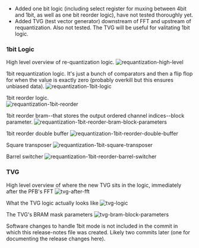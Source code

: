 - Added one bit logic (including select register for muxing between 4bit and 1bit, as well as one bit reorder logic), have not tested thoroughly yet. 
- Added TVG (test vector generator) downstream of FFT and upstream of requantization. Also not tested. The TVG will be useful for valitating 1bit logic.

### 1bit Logic
High level overview of re-quantization logic.
![requantization-high-level](https://github.com/user-attachments/assets/25808eb5-9a92-4913-b427-3a95dde2d12b)

1bit requantization logic. It's just a bunch of comparators and then a flip flop for when the value is exactly zero (probably overkill but this ensures unbiased data).
![requantization-1bit-logic](https://github.com/user-attachments/assets/80285c92-6174-4514-830a-74d14fc52fac)

1bit reorder logic.  
![requantization-1bit-reorder](https://github.com/user-attachments/assets/f23ffc5f-83a4-4f7b-94d3-dba5f43a79d8)

1bit reorder bram--that stores the output ordered channel indices--block parameter.
![requantization-1bit-reorder-bram-block-parameters](https://github.com/user-attachments/assets/e924d204-2360-48c9-b82a-7ac11c437e04)

1bit reorder double buffer
![requantization-1bit-reorder-double-buffer](https://github.com/user-attachments/assets/8306b5c5-fcf1-424c-a49f-f487c7d8d8ca)

Square transposer
![requantization-1bit-square-transposer](https://github.com/user-attachments/assets/526ebbf1-f81b-4c98-b531-8479cb574ed9)

Barrel switcher
![requantization-1bit-reorder-barrel-switcher](https://github.com/user-attachments/assets/23953589-b67e-4635-8223-75d79a3f7a6b)

### TVG
High level overview of where the new TVG sits in the logic, immediately after the PFB's FFT
![tvg-after-fft](https://github.com/user-attachments/assets/effef1e7-c90b-4b59-9580-b602399315dc)

What the TVG logic actually looks like
![tvg-logic](https://github.com/user-attachments/assets/ae1ed829-1161-4ba5-bfd2-405a29a371ce)

The TVG's BRAM mask parameters
![tvg-bram-block-parameters](https://github.com/user-attachments/assets/d073cbe3-5d6a-4eb0-a39e-ee5af620c68a)


Software changes to handle 1bit mode is not included in the commit in which this release-notes file was created. Likely two commits later (one for documenting the release changes here). 

